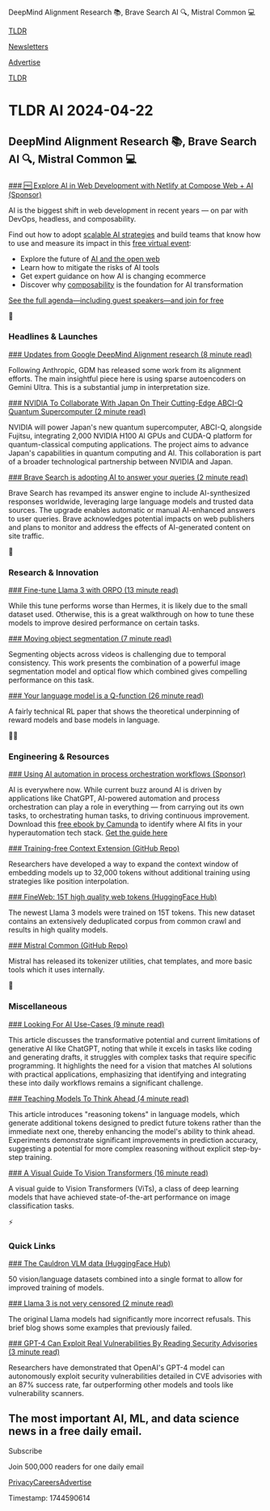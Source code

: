 DeepMind Alignment Research 📚, Brave Search AI 🔍, Mistral Common 💻

[TLDR](/)

[Newsletters](/newsletters)

[Advertise](https://advertise.tldr.tech/)

[TLDR](/)

# TLDR AI 2024-04-22

## DeepMind Alignment Research 📚, Brave Search AI 🔍, Mistral Common 💻

### 

[### 🆓 Explore AI in Web Development with Netlify at Compose Web + AI (Sponsor)](https://www.netlify.com/compose/web-ai/?utm_campaign=Event-Compose-Web-AI&utm_source=email&utm_medium=tldr-newsletter&utm_content=tldr-newsletter)

AI is the biggest shift in web development in recent years — on par with DevOps, headless, and composability.

Find out how to adopt [scalable AI strategies](https://links.tldr.tech/BFFend) and build teams that know how to use and measure its impact in this [free virtual event](https://links.tldr.tech/BFFend):

* Explore the future of [AI and the open web](https://links.tldr.tech/BFFend)
* Learn how to mitigate the risks of AI tools
* Get expert guidance on how AI is changing ecommerce
* Discover why [composability](https://links.tldr.tech/BFFend) is the foundation for AI transformation

[See the full agenda—including guest speakers—and join for free](https://links.tldr.tech/BFFend)

🚀

### Headlines & Launches

[### Updates from Google DeepMind Alignment research (8 minute read)](https://www.alignmentforum.org/posts/HpAr8k74mW4ivCvCu/progress-update-from-the-gdm-mech-interp-team-summary?utm_source=tldrai)

Following Anthropic, GDM has released some work from its alignment efforts. The main insightful piece here is using sparse autoencoders on Gemini Ultra. This is a substantial jump in interpretation size.

[### NVIDIA To Collaborate With Japan On Their Cutting-Edge ABCI-Q Quantum Supercomputer (2 minute read)](https://wccftech.com/nvidia-japan-abci-q-quantum-supercomputer/?utm_source=tldrai)

NVIDIA will power Japan's new quantum supercomputer, ABCI-Q, alongside Fujitsu, integrating 2,000 NVIDIA H100 AI GPUs and CUDA-Q platform for quantum-classical computing applications. The project aims to advance Japan's capabilities in quantum computing and AI. This collaboration is part of a broader technological partnership between NVIDIA and Japan.

[### Brave Search is adopting AI to answer your queries (2 minute read)](https://techcrunch.com/2024/04/17/brave-search-is-adopting-ai-to-answer-your-queries?utm_source=tldrai)

Brave Search has revamped its answer engine to include AI-synthesized responses worldwide, leveraging large language models and trusted data sources. The upgrade enables automatic or manual AI-enhanced answers to user queries. Brave acknowledges potential impacts on web publishers and plans to monitor and address the effects of AI-generated content on site traffic.

🧠

### Research & Innovation

[### Fine-tune Llama 3 with ORPO (13 minute read)](https://mlabonne.github.io/blog/posts/2024-04-19_Fine_tune_Llama_3_with_ORPO.html?utm_source=tldrai)

While this tune performs worse than Hermes, it is likely due to the small dataset used. Otherwise, this is a great walkthrough on how to tune these models to improve desired performance on certain tasks.

[### Moving object segmentation (7 minute read)](https://www.robots.ox.ac.uk/~vgg/research/flowsam/?utm_source=tldrai)

Segmenting objects across videos is challenging due to temporal consistency. This work presents the combination of a powerful image segmentation model and optical flow which combined gives compelling performance on this task.

[### Your language model is a Q-function (26 minute read)](https://arxiv.org/abs/2404.12358?utm_source=tldrai)

A fairly technical RL paper that shows the theoretical underpinning of reward models and base models in language.

👨‍💻

### Engineering & Resources

[### Using AI automation in process orchestration workflows (Sponsor)](https://page.camunda.com/wp-leveraging-ai-automation?utm_medium=paid_leadgen&utm_content=april_22_ai&utm_source=tldr&utm_campaign=Guide.LeveragingAIAutomation.23Q3.EN)

AI is everywhere now. While current buzz around AI is driven by applications like ChatGPT, AI-powered automation and process orchestration can play a role in everything — from carrying out its own tasks, to orchestrating human tasks, to driving continuous improvement. Download this [free ebook by Camunda](https://links.tldr.tech/L7y3Og) to identify where AI fits in your hyperautomation tech stack. [Get the guide here](https://links.tldr.tech/L7y3Og)

[### Training-free Context Extension (GitHub Repo)](https://github.com/dwzhu-pku/longembed?utm_source=tldrai)

Researchers have developed a way to expand the context window of embedding models up to 32,000 tokens without additional training using strategies like position interpolation.

[### FineWeb: 15T high quality web tokens (HuggingFace Hub)](https://huggingface.co/datasets/HuggingFaceFW/fineweb?utm_source=tldrai)

The newest Llama 3 models were trained on 15T tokens. This new dataset contains an extensively deduplicated corpus from common crawl and results in high quality models.

[### Mistral Common (GitHub Repo)](https://github.com/mistralai/mistral-common?utm_source=tldrai)

Mistral has released its tokenizer utilities, chat templates, and more basic tools which it uses internally.

🎁

### Miscellaneous

[### Looking For AI Use-Cases (9 minute read)](https://www.ben-evans.com/benedictevans/2024/4/19/looking-for-ai-use-cases?utm_source=tldrai)

This article discusses the transformative potential and current limitations of generative AI like ChatGPT, noting that while it excels in tasks like coding and generating drafts, it struggles with complex tasks that require specific programming. It highlights the need for a vision that matches AI solutions with practical applications, emphasizing that identifying and integrating these into daily workflows remains a significant challenge.

[### Teaching Models To Think Ahead (4 minute read)](https://reasoning-tokens.ghost.io/reasoning-tokens/?utm_source=tldrai)

This article introduces "reasoning tokens" in language models, which generate additional tokens designed to predict future tokens rather than the immediate next one, thereby enhancing the model's ability to think ahead. Experiments demonstrate significant improvements in prediction accuracy, suggesting a potential for more complex reasoning without explicit step-by-step training.

[### A Visual Guide To Vision Transformers (16 minute read)](https://blog.mdturp.ch/posts/2024-04-05-visual_guide_to_vision_transformer.html?utm_source=tldrai)

A visual guide to Vision Transformers (ViTs), a class of deep learning models that have achieved state-of-the-art performance on image classification tasks.

⚡️

### Quick Links

[### The Cauldron VLM data (HuggingFace Hub)](https://huggingface.co/datasets/HuggingFaceM4/the_cauldron?utm_source=tldrai)

50 vision/language datasets combined into a single format to allow for improved training of models.

[### Llama 3 is not very censored (2 minute read)](https://ollama.com/blog/llama-3-is-not-very-censored?utm_source=tldrai)

The original Llama models had significantly more incorrect refusals. This brief blog shows some examples that previously failed.

[### GPT-4 Can Exploit Real Vulnerabilities By Reading Security Advisories (3 minute read)](https://www.theregister.com/2024/04/17/gpt4_can_exploit_real_vulnerabilities/?utm_source=tldrai)

Researchers have demonstrated that OpenAI's GPT-4 model can autonomously exploit security vulnerabilities detailed in CVE advisories with an 87% success rate, far outperforming other models and tools like vulnerability scanners.

## The most important AI, ML, and data science news in a free daily email.

Subscribe

Join 500,000 readers for one daily email

[Privacy](/privacy)[Careers](https://jobs.ashbyhq.com/tldr.tech)[Advertise](/ai/advertise)

Timestamp: 1744590614